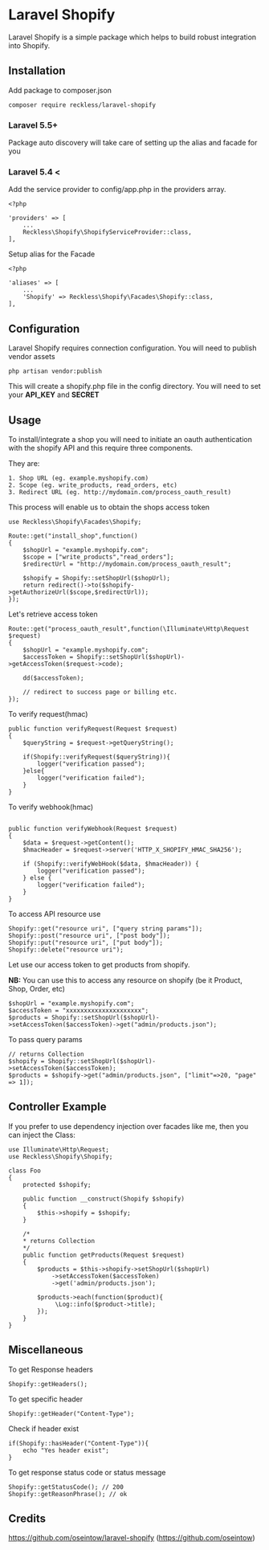 # Laravel Shopify

Laravel Shopify is a simple package which helps to build robust integration into Shopify.

## Installation

Add package to composer.json

    composer require reckless/laravel-shopify

### Laravel 5.5+

Package auto discovery will take care of setting up the alias and facade for you


### Laravel 5.4 <

Add the service provider to config/app.php in the providers array.

```php5
<?php

'providers' => [
    ...
    Reckless\Shopify\ShopifyServiceProvider::class,
],
```


Setup alias for the Facade

```php5
<?php

'aliases' => [
    ...
    'Shopify' => Reckless\Shopify\Facades\Shopify::class,
],
```

## Configuration

Laravel Shopify requires connection configuration. You will need to publish vendor assets

    php artisan vendor:publish

This will create a shopify.php file in the config directory. You will need to set your **API_KEY** and **SECRET**

## Usage

To install/integrate a shop you will need to initiate an oauth authentication with the shopify API and this require three components.

They are:

    1. Shop URL (eg. example.myshopify.com)
    2. Scope (eg. write_products, read_orders, etc)
    3. Redirect URL (eg. http://mydomain.com/process_oauth_result)

This process will enable us to obtain the shops access token

```php5
use Reckless\Shopify\Facades\Shopify;

Route::get("install_shop",function()
{
    $shopUrl = "example.myshopify.com";
    $scope = ["write_products","read_orders"];
    $redirectUrl = "http://mydomain.com/process_oauth_result";

    $shopify = Shopify::setShopUrl($shopUrl);
    return redirect()->to($shopify->getAuthorizeUrl($scope,$redirectUrl));
});
```

Let's retrieve access token

```php5
Route::get("process_oauth_result",function(\Illuminate\Http\Request $request)
{
    $shopUrl = "example.myshopify.com";
    $accessToken = Shopify::setShopUrl($shopUrl)->getAccessToken($request->code);

    dd($accessToken);

    // redirect to success page or billing etc.
});
```

To verify request(hmac)

```php5
public function verifyRequest(Request $request)
{
    $queryString = $request->getQueryString();

    if(Shopify::verifyRequest($queryString)){
        logger("verification passed");
    }else{
        logger("verification failed");
    }
}

```

To verify webhook(hmac)

```php5

public function verifyWebhook(Request $request)
{
    $data = $request->getContent();
    $hmacHeader = $request->server('HTTP_X_SHOPIFY_HMAC_SHA256');

    if (Shopify::verifyWebHook($data, $hmacHeader)) {
        logger("verification passed");
    } else {
        logger("verification failed");
    }
}

```

To access API resource use

```php5
Shopify::get("resource uri", ["query string params"]);
Shopify::post("resource uri", ["post body"]);
Shopify::put("resource uri", ["put body"]);
Shopify::delete("resource uri");
```

Let use our access token to get products from shopify.

**NB:** You can use this to access any resource on shopify (be it Product, Shop, Order, etc)

```php5
$shopUrl = "example.myshopify.com";
$accessToken = "xxxxxxxxxxxxxxxxxxxxx";
$products = Shopify::setShopUrl($shopUrl)->setAccessToken($accessToken)->get("admin/products.json");
```

To pass query params

```php5
// returns Collection
$shopify = Shopify::setShopUrl($shopUrl)->setAccessToken($accessToken);
$products = $shopify->get("admin/products.json", ["limit"=>20, "page" => 1]);
```

## Controller Example

If you prefer to use dependency injection over facades like me, then you can inject the Class:

```php5
use Illuminate\Http\Request;
use Reckless\Shopify\Shopify;

class Foo
{
    protected $shopify;

    public function __construct(Shopify $shopify)
    {
        $this->shopify = $shopify;
    }

    /*
    * returns Collection
    */
    public function getProducts(Request $request)
    {
        $products = $this->shopify->setShopUrl($shopUrl)
            ->setAccessToken($accessToken)
            ->get('admin/products.json');

        $products->each(function($product){
             \Log::info($product->title);
        });
    }
}
```

## Miscellaneous

To get Response headers

```php5
Shopify::getHeaders();
```

To get specific header
```php5
Shopify::getHeader("Content-Type");
```

Check if header exist
```php5
if(Shopify::hasHeader("Content-Type")){
    echo "Yes header exist";
}
```

To get response status code or status message
```php5
Shopify::getStatusCode(); // 200
Shopify::getReasonPhrase(); // ok
```

## Credits
https://github.com/oseintow/laravel-shopify (https://github.com/oseintow)
